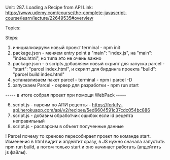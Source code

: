 Unit: 287. Loading a Recipe from API
Link: https://www.udemy.com/course/the-complete-javascript-course/learn/lecture/22649535#overview


Topics:


Steps:

1) инициализируем новый проект terminal - npm init
2) package.json - меняем entry point в   "main": "index.js", на "main": "index.html", но типа это не очень важно
3) package.json - в scripts добавляем новый скрипт для запуска parcel - "start": "parcel index.html", и скрипт для бирдинга проекта "build": "parcel build index.html"
4) устанавливаем пакет parcel - terminal - npm i parcel -D
5) запускаем Parcel - сервер для разработки - npm run start

----- в итоге собрал проект при помощи WebPack -----

6) script.js - парсим по АПИ рецепты  - https://forkify-api.herokuapp.com/api/v2/recipes/5ed6604591c37cdc054bc886
7) script.js - добавим обработчик ошибок если id рецепта неправильный
8) script.js - распарсим в объект полученные данные

! Parcel почему то хреново пересобирает проект по команде start. Изменения в html видит и апдейтит сразу, в JS нужно сначала запустить npm run build, а потом только start и оно начинает работать (апдейтить js файлы). 